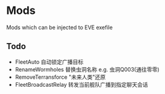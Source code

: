 # Mods
Mods which can be injected to EVE exefile


## Todo
- FleetAuto 自动锁定广播目标
- RenameWormholes 替换虫洞名称 e.g. 虫洞Q003(通往零零)
- RemoveTerransforce "未来人类"还原
- FleetBroadcastRelay 转发当前舰队广播到指定聊天会话






